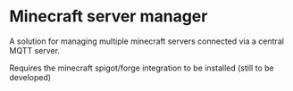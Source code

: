 # Minecraft server manager
<p>
A solution for managing multiple minecraft servers connected via a central MQTT server.
</p>
<p>
Requires the minecraft spigot/forge integration to be installed (still to be developed) 
</p>